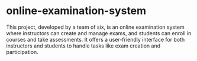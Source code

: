 # online-examination-system
This project, developed by a team of six, is an online examination system where instructors can create and manage exams, and students can enroll in courses and take assessments. It offers a user-friendly interface for both instructors and students to handle tasks like exam creation and participation.
